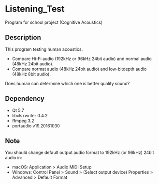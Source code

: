 # Listening_Test
Program for school project (Cognitive Acoustics)

## Description
This program testing human acoustics.  

- Compare Hi-Fi audio (192kHz or 96kHz 24bit audio) and normal audio (48kHz 24bit audio).  
- Compare normat audio (48kHz 24bit audio) and low-bitdepth audio (48kHz 8bit audio).  

Does human can determine which one is better quality sound?  

## Dependency
- Qt 5.7
- libxlsxwriter 0.4.2
- ffmpeg 3.2
- portaudio v19.20161030

## Note
You should change default output audio format to 192kHz (or 96kHz) 24bit audio in:
- macOS: Application > Audio MIDI Setup
- Windows: Control Panel > Sound > (Select output device) Properties > Advanced > Default Format

